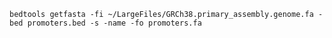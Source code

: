 ``bedtools getfasta -fi ~/LargeFiles/GRCh38.primary_assembly.genome.fa -bed promoters.bed -s -name -fo promoters.fa``


